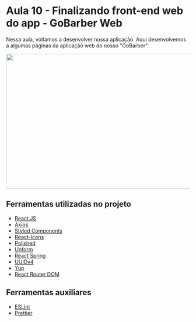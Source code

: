 # Aula 10 - Finalizando front-end web do app - GoBarber Web

Nessa aula, voltamos a desenvolver nossa aplicação. Aqui desenvolvemos a algumas páginas da aplicação web do nosso "GoBarber".

<p align="center">
  <img width="700" height="370" src="https://github.com/jadilson12/bootcamp-GoStack-11/blob/main/10-finalizando-gobarber-reactjs/github/go-barber-web.gif?raw=true">
</p>

## Ferramentas utilizadas no projeto

- [React.JS](<[https://pt-br.reactjs.org/](https://pt-br.reactjs.org/)>)
- [Axios](https://github.com/axios/axios)
- [Styled Components](https://styled-components.com/)
- [React-Icons](https://react-icons.github.io/react-icons/)
- [Polished](https://polished.js.org/)
- [Unform](https://github.com/Rocketseat/unform)
- [React Spring](https://www.react-spring.io/)
- [UUIDv4](https://github.com/thenativeweb/uuidv4)
- [Yup](https://github.com/jquense/yup)
- [React Router DOM](https://github.com/ReactTraining/react-router/tree/master/packages/react-router-dom)

## Ferramentas auxiliares

- [ESLint](https://eslint.org/)
- [Prettier](https://prettier.io/)
